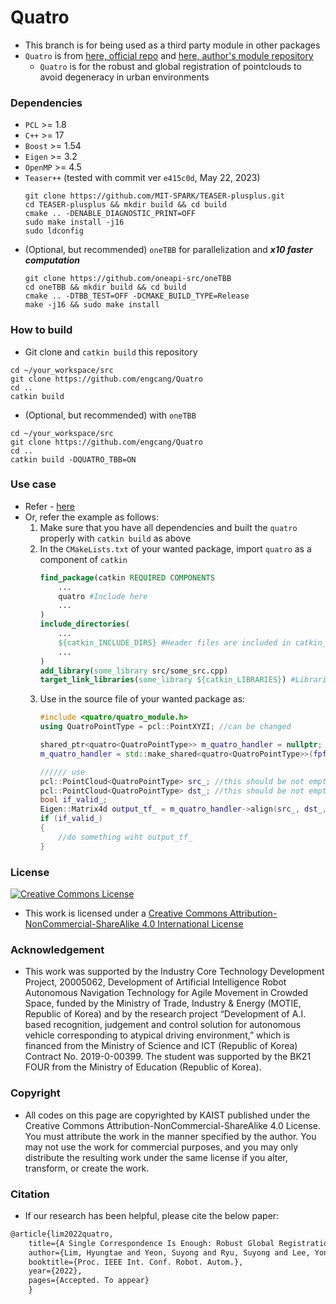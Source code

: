 # Quatro 
+ This branch is for being used as a third party module in other packages
+ `Quatro` is from [here, official repo](https://github.com/url-kaist/Quatro) and [here, author's module repository](https://github.com/LimHyungTae/quatro-cpp-fpfh/)
    + `Quatro` is for the robust and global registration of pointclouds to avoid degeneracy in urban environments


### Dependencies
+ `PCL` >= 1.8
+ `C++` >= 17
+ `Boost` >= 1.54
+ `Eigen` >= 3.2
+ `OpenMP` >= 4.5
+ `Teaser++` (tested with commit ver `e415c0d`, May 22, 2023)
    ```shell
    git clone https://github.com/MIT-SPARK/TEASER-plusplus.git
    cd TEASER-plusplus && mkdir build && cd build
    cmake .. -DENABLE_DIAGNOSTIC_PRINT=OFF
    sudo make install -j16
    sudo ldconfig
    ```
+ (Optional, but recommended) `oneTBB` for parallelization and ***x10 faster computation***
    ```shell
    git clone https://github.com/oneapi-src/oneTBB
    cd oneTBB && mkdir build && cd build
    cmake .. -DTBB_TEST=OFF -DCMAKE_BUILD_TYPE=Release
    make -j16 && sudo make install
    ```

### How to build
+ Git clone and `catkin build` this repository
```shell
cd ~/your_workspace/src
git clone https://github.com/engcang/Quatro
cd ..
catkin build
```
+ (Optional, but recommended) with `oneTBB`
```shell
cd ~/your_workspace/src
git clone https://github.com/engcang/Quatro
cd ..
catkin build -DQUATRO_TBB=ON
```

### Use case
+ Refer - [here](https://github.com/engcang/FAST-LIO-SAM-QN)
+ Or, refer the example as follows:
    1. Make sure that you have all dependencies and built the `quatro` properly with `catkin build` as above
    2. In the `CMakeLists.txt` of your wanted package, import `quatro` as a component of `catkin`
        ```CMake
        find_package(catkin REQUIRED COMPONENTS
            ...
            quatro #Include here
            ...
        )
        include_directories(
            ...
            ${catkin_INCLUDE_DIRS} #Header files are included in catkin_INCLUDE_DIRS
            ...
        )
        add_library(some_library src/some_src.cpp)
        target_link_libraries(some_library ${catkin_LIBRARIES}) #Libraries are included in catkin_LIBRARIES
        ```
    4. Use in the source file of your wanted package as:
        ```c++
        #include <quatro/quatro_module.h>
        using QuatroPointType = pcl::PointXYZI; //can be changed

        shared_ptr<quatro<QuatroPointType>> m_quatro_handler = nullptr;
        m_quatro_handler = std::make_shared<quatro<QuatroPointType>>(fpfh_normal_radius_, fpfh_radius_, noise_bound_, rot_gnc_factor_, rot_cost_diff_thr_, quatro_max_iter_, quatro_max_iter_); //refer https://github.com/engcang/FAST-LIO-SAM-QN/blob/master/fast_lio_sam_qn/config/config.yaml#L28

        ////// use
        pcl::PointCloud<QuatroPointType> src_; //this should be not empty but the real data
        pcl::PointCloud<QuatroPointType> dst_; //this should be not empty but the real data
        bool if_valid_;
        Eigen::Matrix4d output_tf_ = m_quatro_handler->align(src_, dst_, if_valid_);
        if (if_valid_)
        {
            //do something wiht output_tf_
        }
        ```

### License
<a rel="license" href="http://creativecommons.org/licenses/by-nc-sa/4.0/"><img alt="Creative Commons License" style="border-width:0" src="https://i.creativecommons.org/l/by-nc-sa/4.0/88x31.png" /></a>
- This work is licensed under a [Creative Commons Attribution-NonCommercial-ShareAlike 4.0 International License](http://creativecommons.org/licenses/by-nc-sa/4.0/)

### Acknowledgement
- This work was supported by the Industry Core Technology Development Project, 20005062, Development of Artificial Intelligence Robot Autonomous Navigation Technology for Agile Movement in Crowded Space, funded by the Ministry of Trade, Industry & Energy (MOTIE, Republic of Korea) and by the research project “Development of A.I. based recognition, judgement and control solution for autonomous vehicle corresponding to atypical driving environment,” which is financed from the Ministry of Science and ICT (Republic of Korea) Contract No. 2019-0-00399. The student was supported by the BK21 FOUR from the Ministry of Education (Republic of Korea).

### Copyright
- All codes on this page are copyrighted by KAIST published under the Creative Commons Attribution-NonCommercial-ShareAlike 4.0 License. You must attribute the work in the manner specified by the author. You may not use the work for commercial purposes, and you may only distribute the resulting work under the same license if you alter, transform, or create the work.

### Citation
- If our research has been helpful, please cite the below paper:
```tex
@article{lim2022quatro,
    title={A Single Correspondence Is Enough: Robust Global Registration to Avoid Degeneracy in Urban Environments},
    author={Lim, Hyungtae and Yeon, Suyong and Ryu, Suyong and Lee, Yonghan and Kim, Youngji and Yun, Jaeseong and Jung, Euigon and Lee, Donghwan and Myung, Hyun},
    booktitle={Proc. IEEE Int. Conf. Robot. Autom.},
    year={2022},
    pages={Accepted. To appear}
    }
```
